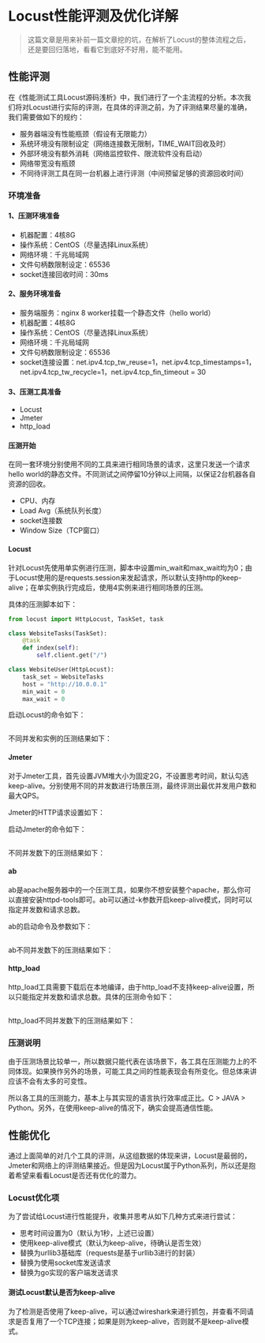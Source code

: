 # Locust性能评测及优化详解

> 这篇文章是用来补前一篇文章挖的坑，在解析了Locust的整体流程之后，还是要回归落地，看看它到底好不好用，能不能用。

## 性能评测
在《性能测试工具Locust源码浅析》中，我们进行了一个主流程的分析。本次我们将对Locust进行实际的评测，在具体的评测之前，为了评测结果尽量的准确，我们需要做如下的规约：
- 服务器端没有性能瓶颈（假设有无限能力）
- 系统环境没有限制设定（网络连接数无限制，TIME_WAIT回收及时）
- 外部环境没有额外消耗（网络监控软件、限流软件没有启动）
- 网络带宽没有瓶颈
- 不同待评测工具在同一台机器上进行评测（中间预留足够的资源回收时间）

### 环境准备
#### 1、压测环境准备
- 机器配置：4核8G
- 操作系统：CentOS（尽量选择Linux系统）
- 网络环境：千兆局域网
- 文件句柄数限制设定：65536
- socket连接回收时间：30ms

#### 2、服务环境准备
- 服务端服务：nginx 8 worker挂载一个静态文件（hello world）
- 机器配置：4核8G
- 操作系统：CentOS（尽量选择Linux系统）
- 网络环境：千兆局域网
- 文件句柄数限制设定：65536
- socket连接设置：net.ipv4.tcp_tw_reuse=1，net.ipv4.tcp_timestamps=1，net.ipv4.tcp_tw_recycle=1，net.ipv4.tcp_fin_timeout = 30

#### 3、压测工具准备
- Locust
- Jmeter
- http_load

####  压测开始
在同一套环境分别使用不同的工具来进行相同场景的请求，这里只发送一个请求hello world的静态文件。不同测试之间停留10分钟以上间隔，以保证2台机器各自资源的回收。
- CPU、内存
- Load Avg（系统队列长度）
- socket连接数
- Window Size（TCP窗口）

#### Locust
针对Locust先使用单实例进行压测，脚本中设置min_wait和max_wait均为0；由于Locust使用的是requests.session来发起请求，所以默认支持http的keep-alive；在单实例执行完成后，使用4实例来进行相同场景的压测。

具体的压测脚本如下：
```python
from locust import HttpLocust, TaskSet, task

class WebsiteTasks(TaskSet):
    @task
    def index(self):
        self.client.get("/")

class WebsiteUser(HttpLocust):
    task_set = WebsiteTasks
    host = "http://10.0.0.1"
    min_wait = 0
    max_wait = 0
```
启动Locust的命令如下：
```bash

```

不同并发和实例的压测结果如下：
![]()

#### Jmeter
对于Jmeter工具，首先设置JVM堆大小为固定2G，不设置思考时间，默认勾选keep-alive。分别使用不同的并发数进行场景压测，最终评测出最优并发用户数和最大QPS。

Jmeter的HTTP请求设置如下：
![]()

启动Jmeter的命令如下：
```bash

```

不同并发数下的压测结果如下：
![]()


#### ab
ab是apache服务器中的一个压测工具，如果你不想安装整个apache，那么你可以直接安装httpd-tools即可。ab可以通过-k参数开启keep-alive模式，同时可以指定并发数和请求总数。

ab的启动命令及参数如下：
```bash

```
ab不同并发数下的压测结果如下：
![]()

#### http_load
http_load工具需要下载后在本地编译，由于http_load不支持keep-alive设置，所以只能指定并发数和请求总数。具体的压测命令如下：
```bash

```
http_load不同并发数下的压测结果如下：
![]()


### 压测说明
由于压测场景比较单一，所以数据只能代表在该场景下，各工具在压测能力上的不同体现。如果换作另外的场景，可能工具之间的性能表现会有所变化。但总体来讲应该不会有太多的可变性。

所以各工具的压测能力，基本上与其实现的语言执行效率成正比。C > JAVA > Python。另外，在使用keep-alive的情况下，确实会提高通信性能。

## 性能优化
通过上面简单的对几个工具的评测，从这组数据的体现来讲，Locust是最弱的，Jmeter和网络上的评测结果接近。但是因为Locust属于Python系列，所以还是抱着希望来看看Locust是否还有优化的潜力。

### Locust优化项
为了尝试给Locust进行性能提升，收集并思考从如下几种方式来进行尝试：
- 思考时间设置为0（默认为1秒，上述已设置）
- 使用keep-alive模式（默认为keep-alive，待确认是否生效）
- 替换为urllib3基础库（requests是基于urllib3进行的封装）
- 替换为使用socket库发送请求
- 替换为go实现的客户端发送请求

#### 测试Locust默认是否为keep-alive
为了检测是否使用了keep-alive，可以通过wireshark来进行抓包，并查看不同请求是否复用了一个TCP连接；如果是则为keep-alive，否则就不是keep-alive模式。





